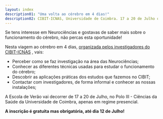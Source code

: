 ```yaml
---
layout: index
description01: "Uma volta ao cérebro em 4 dias!"
description02: CIBIT-ICNAS, Universidade de Coimbra. 17 a 20 de Julho de 2023.
---
```


Se tens interesse em Neurociências e gostavas de saber mais sobre o funcionamento do cérebro, não percas esta oportunidade!

Nesta viagem ao cérebro em 4 dias, [organizada pelos investigadores do CIBIT-ICNAS](contributors) , vais:

* Perceber como se faz investigação na área das Neurociências;
* Conhecer as diferentes técnicas usadas para estudar o funcionamento do cérebro;
* Descobrir as aplicações práticas dos estudos que fazemos no CIBIT;
* Contactar com investigadores, de forma informal e conhecer as nossas instalações;

A Escola de Verão vai decorrer de 17 a 20 de Julho, no Polo III - Ciências da Saúde da Universidade de Coimbra, apenas em regime presencial.
 
**A inscrição é gratuita mas obrigatória, até dia 12 de Julho!**
